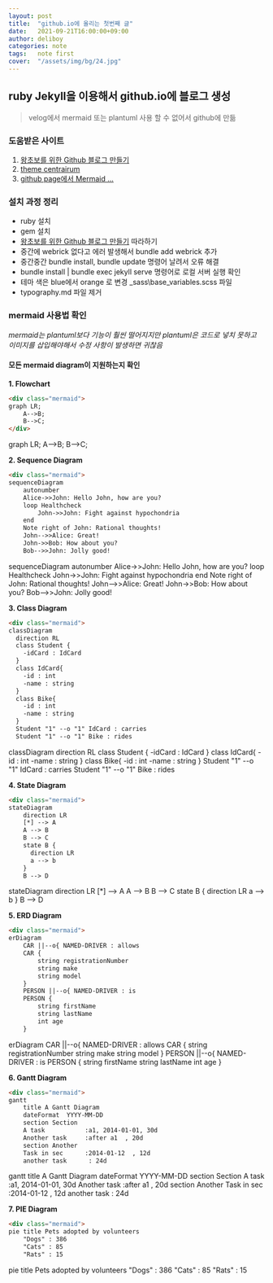 ```yaml
---
layout: post
title:  "github.io에 올리는 첫번째 글"
date:   2021-09-21T16:00:00+09:00
author: deliboy
categories: note
tags:	note first
cover:  "/assets/img/bg/24.jpg"
---
```


## ruby Jekyll을 이용해서 github.io에 블로그 생성

> velog에서 mermaid 또는 plantuml 사용 할 수 없어서 github에 만듦

### 도움받은 사이트
1. [왕초보를 위한 Github 블로그 만들기](https://zeddios.tistory.com/1222)
1. [theme centrairum](http://jekyllthemes.org/themes/centrarium/)
1. [github page에서 Mermaid ...](https://frhyme.github.io/mermaid/Embedding_mermaid_in_github_page/)

### 설치 과정 정리
- ruby 설치
- gem 설치
- [왕초보를 위한 Github 블로그 만들기](https://zeddios.tistory.com/1222) 따라하기
- 중간에 webrick 없다고 에러 발생해서  bundle add webrick 추가
- 중간중간 bundle install, bundle update 명령어 날려서 오류 해결
- bundle install  | bundle exec jekyll serve 명령어로 로컬 서버 실행 확인
- 테마 색은 blue에서 orange 로 변경  \_sass\base\_variables.scss 파일
- typography.md 파일 제거
 


### mermaid 사용법 확인
_mermaid는 plantuml보다 기능이 훨씬 떨어지지만 plantuml은 코드로 넣치 못하고 이미지를 삽입해야해서 수정 사항이 발생하면 귀찮음_

#### 모든 mermaid diagram이 지원하는지 확인
__1. Flowchart__

```html
<div class="mermaid">
graph LR;
    A-->B;
    B-->C;
</div>

```

<div class="mermaid">
graph LR;
    A-->B;
    B-->C;
</div>

__2. Sequence Diagram__

```html
<div class="mermaid">
sequenceDiagram
    autonumber
    Alice->>John: Hello John, how are you?
    loop Healthcheck
        John->>John: Fight against hypochondria
    end
    Note right of John: Rational thoughts!
    John-->>Alice: Great!
    John->>Bob: How about you?
    Bob-->>John: Jolly good!
```
<div class="mermaid">
sequenceDiagram
    autonumber
    Alice->>John: Hello John, how are you?
    loop Healthcheck
        John->>John: Fight against hypochondria
    end
    Note right of John: Rational thoughts!
    John-->>Alice: Great!
    John->>Bob: How about you?
    Bob-->>John: Jolly good!
</div>    

__3. Class Diagram__

```html
<div class="mermaid">
classDiagram
  direction RL
  class Student {
    -idCard : IdCard
  }
  class IdCard{
    -id : int
    -name : string
  }
  class Bike{
    -id : int
    -name : string
  }
  Student "1" --o "1" IdCard : carries
  Student "1" --o "1" Bike : rides
```

<div class="mermaid">
classDiagram
  direction RL
  class Student {
    -idCard : IdCard
  }
  class IdCard{
    -id : int
    -name : string
  }
  class Bike{
    -id : int
    -name : string
  }
  Student "1" --o "1" IdCard : carries
  Student "1" --o "1" Bike : rides
</div>    

__4. State Diagram__

```html
<div class="mermaid">
stateDiagram
    direction LR
    [*] --> A
    A --> B
    B --> C
    state B {
      direction LR
      a --> b
    }
    B --> D
```
<div class="mermaid">
stateDiagram
    direction LR
    [*] --> A
    A --> B
    B --> C
    state B {
      direction LR
      a --> b
    }
    B --> D
</div>    


__5. ERD Diagram__

```html
<div class="mermaid">
erDiagram
    CAR ||--o{ NAMED-DRIVER : allows
    CAR {
        string registrationNumber
        string make
        string model
    }
    PERSON ||--o{ NAMED-DRIVER : is
    PERSON {
        string firstName
        string lastName
        int age
    }
```
<div class="mermaid">
erDiagram
    CAR ||--o{ NAMED-DRIVER : allows
    CAR {
        string registrationNumber
        string make
        string model
    }
    PERSON ||--o{ NAMED-DRIVER : is
    PERSON {
        string firstName
        string lastName
        int age
    }
</div>    


__6. Gantt Diagram__

```html
<div class="mermaid">
gantt
    title A Gantt Diagram
    dateFormat  YYYY-MM-DD
    section Section
    A task           :a1, 2014-01-01, 30d
    Another task     :after a1  , 20d
    section Another
    Task in sec      :2014-01-12  , 12d
    another task      : 24d
```
<div class="mermaid">
gantt
    title A Gantt Diagram
    dateFormat  YYYY-MM-DD
    section Section
    A task           :a1, 2014-01-01, 30d
    Another task     :after a1  , 20d
    section Another
    Task in sec      :2014-01-12  , 12d
    another task      : 24d
</div>    

__7. PIE Diagram__

```html
<div class="mermaid">
pie title Pets adopted by volunteers
    "Dogs" : 386
    "Cats" : 85
    "Rats" : 15
```
<div class="mermaid">
pie title Pets adopted by volunteers
    "Dogs" : 386
    "Cats" : 85
    "Rats" : 15
</div>    